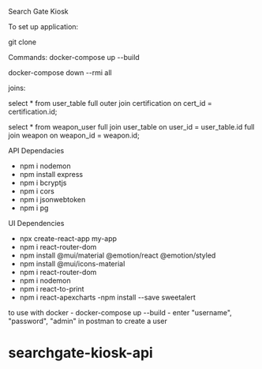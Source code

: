 Search Gate Kiosk


To set up application:

git clone <url here>

Commands:
docker-compose up --build

docker-compose down --rmi all

joins:

select * from user_table full outer join certification on cert_id = certification.id;

select * from weapon_user full join user_table on user_id = user_table.id full join weapon on weapon_id = weapon.id;

API Dependacies
- npm i nodemon
- npm install express
- npm i bcryptjs
- npm i cors
- npm i jsonwebtoken
- npm i pg

UI Dependencies
- npx create-react-app my-app
- npm i react-router-dom
- npm install @mui/material @emotion/react @emotion/styled
- npm install @mui/icons-material
- npm i react-router-dom
- npm i nodemon
- npm i react-to-print 
- npm i react-apexcharts
-npm install --save sweetalert


to use with docker
    - docker-compose up --build
    - enter "username", "password", "admin" in postman to create a user
    

 # searchgate-kiosk-api
